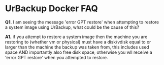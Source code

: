 # **UrBackup Docker FAQ**

**Q1.** I am seeing the message 'error GPT restore' when attempting to restore a system image using UrBackup, what could be the cause of this?

**A1.** if you attempt to restore a system image then the machine you are restoring to (whether vm or physical) must have a disk/vdisk equal to or larger than the machine the backup was taken from, this includes used space AND importantly also free disk space, otherwise you wll receive a 'error GPT restore' when you attempted to restore.
